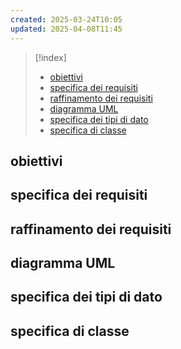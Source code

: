 ```yaml
---
created: 2025-03-24T10:05
updated: 2025-04-08T11:45
---
```

>[!index]
>- [obiettivi](#obiettivi)
>- [specifica dei requisiti](#specifica%20dei%20requisiti)
>- [raffinamento dei requisiti](#raffinamento%20dei%20requisiti)
>- [diagramma UML](#diagramma%20UML)
>- [specifica dei tipi di dato](#specifica%20dei%20tipi%20di%20dato)
>- [specifica di classe](#specifica%20di%20classe)
## obiettivi
## specifica dei requisiti
## raffinamento dei requisiti
## diagramma UML
## specifica dei tipi di dato
## specifica di classe